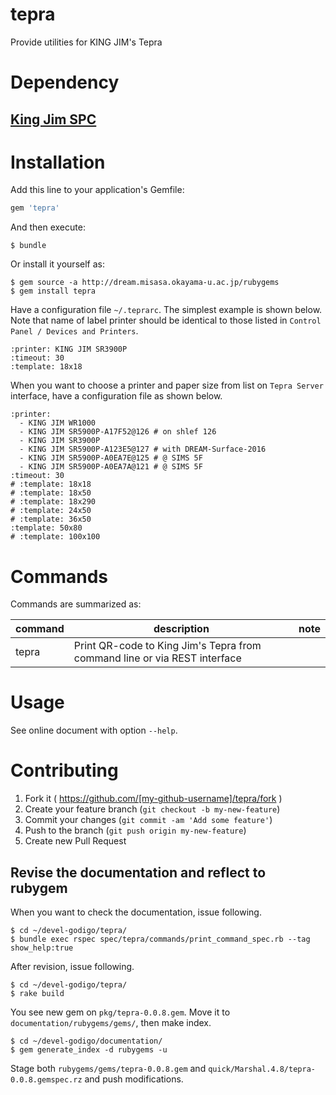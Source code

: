 # tepra

Provide utilities for KING JIM's Tepra

# Dependency

## [King Jim SPC](http://www.kingjim.co.jp/support/tepra/software "follow instruction")


# Installation

Add this line to your application's Gemfile:

```ruby
gem 'tepra'
```

And then execute:

    $ bundle

Or install it yourself as:

    $ gem source -a http://dream.misasa.okayama-u.ac.jp/rubygems
    $ gem install tepra

Have a configuration file `~/.teprarc`.  The simplest example is shown
below.  Note that name of label printer should be identical to those
listed in `Control Panel / Devices and Printers`.

    :printer: KING JIM SR3900P
    :timeout: 30
    :template: 18x18

When you want to choose a printer and paper size from list on `Tepra
Server` interface, have a configuration file as shown below.

    :printer:
      - KING JIM WR1000
      - KING JIM SR5900P-A17F52@126 # on shlef 126
      - KING JIM SR3900P
      - KING JIM SR5900P-A123E5@127 # with DREAM-Surface-2016
      - KING JIM SR5900P-A0EA7E@125 # @ SIMS 5F
      - KING JIM SR5900P-A0EA7A@121 # @ SIMS 5F
    :timeout: 30
    # :template: 18x18
    # :template: 18x50
    # :template: 18x290
    # :template: 24x50
    # :template: 36x50
    :template: 50x80
    # :template: 100x100

# Commands

Commands are summarized as:

| command          | description                                                               | note                       |
|------------------|---------------------------------------------------------------------------|----------------------------|
| tepra            | Print QR-code to King Jim's Tepra from command line or via REST interface |                            |

# Usage

See online document with option `--help`.

# Contributing

1. Fork it ( https://github.com/[my-github-username]/tepra/fork )
2. Create your feature branch (`git checkout -b my-new-feature`)
3. Commit your changes (`git commit -am 'Add some feature'`)
4. Push to the branch (`git push origin my-new-feature`)
5. Create new Pull Request

## Revise the documentation and reflect to rubygem

When you want to check the documentation, issue following.

    $ cd ~/devel-godigo/tepra/
    $ bundle exec rspec spec/tepra/commands/print_command_spec.rb --tag show_help:true

After revision, issue following.

    $ cd ~/devel-godigo/tepra/
    $ rake build

You see new gem on `pkg/tepra-0.0.8.gem`.  Move it to
`documentation/rubygems/gems/`, then make index.

    $ cd ~/devel-godigo/documentation/
    $ gem generate_index -d rubygems -u

Stage both `rubygems/gems/tepra-0.0.8.gem` and
`quick/Marshal.4.8/tepra-0.0.8.gemspec.rz` and push modifications.

